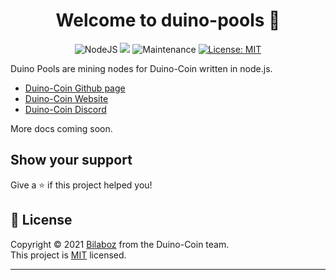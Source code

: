 <h1 align="center">Welcome to duino-pools 👋</h1>
<p align ="center">
    <img alt="NodeJS" src="https://img.shields.io/badge/node.js%20-%2343853D.svg?logo=node.js&logoColor=white"/>
    <img src="https://img.shields.io/badge/node-%3E%3D4.0.0-blue.svg" />
    <img alt="Maintenance" src="https://img.shields.io/badge/Maintained%3F-yes-green.svg" />
    <a href="https://github.com/Bilaboz/duino-stats/blob/main/LICENSE" target="_blank">
        <img alt="License: MIT" src="https://img.shields.io/github/license/Bilaboz/duino-stats" />
    </a>
</p>

Duino Pools are mining nodes for Duino-Coin written in node.js.

  * [Duino-Coin Github page](https://github.com/revoxhere/duino-coin)
  * [Duino-Coin Website](https://duinocoin.com) 
  * [Duino-Coin Discord](https://discord.gg/k48Ht5y) 
  
More docs coming soon.

## Show your support

Give a ⭐️ if this project helped you!

## 📝 License

Copyright © 2021 [Bilaboz](https://github.com/Bilaboz) from the Duino-Coin team.<br />
This project is [MIT](https://github.com/Bilaboz/duino-stats/blob/main/LICENSE) licensed.

***
